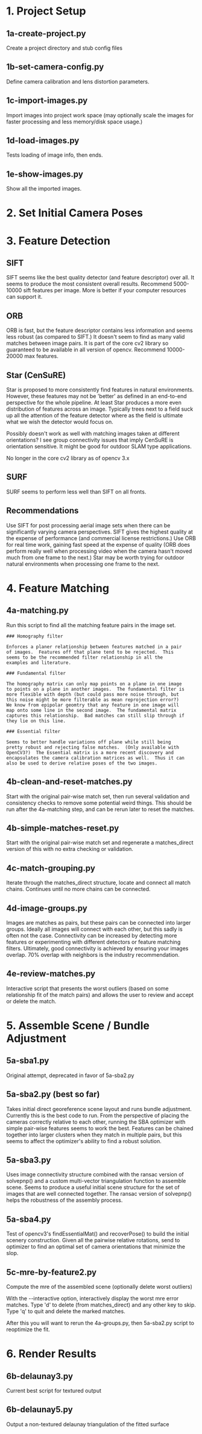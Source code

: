 # 1. Project Setup

## 1a-create-project.py

Create a project directory and stub config files

## 1b-set-camera-config.py

Define camera calibration and lens distortion parameters.

## 1c-import-images.py

Import images into project work space (may optionally scale the images for
faster processing and less memory/disk space usage.)

## 1d-load-images.py

Tests loading of image info, then ends.

## 1e-show-images.py

Show all the imported images.


# 2. Set Initial Camera Poses

# 3. Feature Detection

  ## SIFT

  SIFT seems like the best quality detector (and feature descriptor)
  over all.  It seems to produce the most consistent overall results.
  Recommend 5000-10000 sift features per image.  More is better if
  your computer resources can support it.

  ## ORB

  ORB is fast, but the feature descriptor contains less information
  and seems less robust (as compared to SIFT.)  It doesn't seem to
  find as many valid matches between image pairs.  It is part of the
  core cv2 library so guaranteed to be available in all version of
  opencv.  Recommend 10000-20000 max features.

  ## Star (CenSuRE)

  Star is proposed to more consistently find features in natural
  environments.  However, these features may not be 'better' as
  defined in an end-to-end perspective for the whole pipeline.  At
  least Star produces a more even distribution of features across an
  image.  Typically trees next to a field suck up all the attention of
  the feature detector where as the field is ultimate what we wish the
  detector would focus on.

  Possibly doesn't work as well with matching images taken at
  different orientations?  I see group connectivity issues that imply
  CenSuRE is orientation sensitive.  It might be good for outdoor SLAM
  type applications.

  No longer in the core cv2 library as of opencv 3.x
   
  ## SURF

  SURF seems to perform less well than SIFT on all fronts.

  ## Recommendations

  Use SIFT for post processing aerial image sets when there can be
  significantly varying camera perspectives.  SIFT gives the highest
  quality at the expense of performance (and commercial license
  restrictions.)  Use ORB for real time work, gaining fast speed at
  the expense of quality (ORB does perform really well when processing
  video when the camera hasn't moved much from one frame to the next.)
  Star may be worth trying for outdoor natural environments when
  processing one frame to the next.

# 4. Feature Matching

  ## 4a-matching.py

  Run this script to find all the matching feature pairs in the image set.
  
    ### Homography filter

    Enforces a planer relationship between features matched in a pair
    of images.  Features off that plane tend to be rejected.  This
    seems to be the recommended filter relationship in all the
    examples and literature.

    ### Fundamental filter

    The homography matrix can only map points on a plane in one image
    to points on a plane in another images.  The fundamental filter is
    more flexible with depth (but could pass more noise through, but
    this noise might be more filterable as mean reprojection error?)
    We know from epipolar geomtry that any feature in one image will
    map onto some line in the second image.  The fundamental matrix
    captures this relationship.  Bad matches can still slip through if
    they lie on this line.
    
    ### Essential filter

    Seems to better handle variations off plane while still being
    pretty robust and rejecting false matches.  (Only available with
    OpenCV3?)  The Essential matrix is a more recent discovery and
    encapsulates the camera calibration matrices as well.  Thus it can
    also be used to derive relative poses of the two images.

  ## 4b-clean-and-reset-matches.py

  Start with the original pair-wise match set, then run several
  validation and consistency checks to remove some potential weird
  things.  This should be run after the 4a-matching step, and can be
  rerun later to reset the matches.
  
  ## 4b-simple-matches-reset.py

  Start with the original pair-wise match set and regenerate a
  matches_direct version of this with no extra checking or validation.

  ## 4c-match-grouping.py

  Iterate through the matches_direct structure, locate and connect all
  match chains.  Continues until no more chains can be connected.
  
  ## 4d-image-groups.py

  Images are matches as pairs, but these pairs can be connected into
  larger groups.  Ideally all images will connect with each other, but
  this sadly is often not the case.  Connectivity can be increased by
  detecting more features or experimenting with different detectors or
  feature matching filters.  Ultimately, good connectivity is achieved
  by ensuring your images overlap.  70% overlap with neighbors is the
  industry recommendation.

  ## 4e-review-matches.py

  Interactive script that presents the worst outliers (based on some
  relationship fit of the match pairs) and allows the user to review
  and accept or delete the match.  

# 5. Assemble Scene / Bundle Adjustment

  ## 5a-sba1.py

  Original attempt, deprecated in favor of 5a-sba2.py

  ## 5a-sba2.py (best so far)

  Takes initial direct georeference scene layout and runs bundle
  adjustment.  Currently this is the best code to run.  From the
  perspective of placing the cameras correctly relative to each other,
  running the SBA optimizer with simple pair-wise features seems to
  work the best.  Features can be chained together into larger
  clusters when they match in multiple pairs, but this seems to affect
  the optimizer's ability to find a robust solution.

  ## 5a-sba3.py

  Uses image connectivity structure combined with the ransac version
  of solvepnp() and a custom multi-vector triangulation function to
  assemble scene.  Seems to produce a useful initial scene structure
  for the set of images that are well connected together.  The ransac
  version of solvepnp() helps the robustness of the assembly process.

  ## 5a-sba4.py

  Test of opencv3's findEssentialMat() and recoverPose() to build the
  initial scenery construction.  Given all the pairwise relative
  rotations, send to optimizer to find an optimal set of camera
  orientations that minimize the slop.

  ## 5c-mre-by-feature2.py

  Compute the mre of the assembled scene (optionally delete worst
  outliers)

  With the --interactive option, interactively display the worst mre error
  matches.  Type 'd' to delete (from matches_direct) and any other key
  to skip.  Type 'q' to quit and delete the marked matches.

  After this you will want to rerun the 4a-groups.py, then 5a-sba2.py
  script to reoptimize the fit.


# 6. Render Results

  ## 6b-delaunay3.py

  Current best script for textured output

  ## 6b-delaunay5.py

  Output a non-textured delaunay triangulation of the fitted surface
